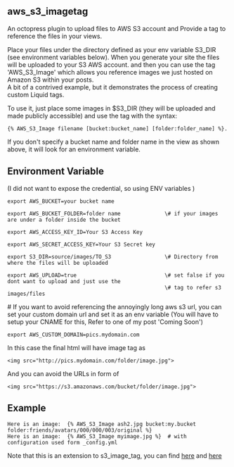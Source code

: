 aws_s3_imagetag
--------------------    

An octopress plugin to upload files to AWS S3 account and Provide a tag to reference the files in your views.

Place your files under the directory defined as your env variable S3_DIR (see environment variables below). 
When you generate your site the files will be uploaded to your S3 AWS account. and then you can use the 
tag 'AWS_S3_Image' which allows you reference images we just hosted on Amazon S3 within your posts.   
A bit of a contrived example, but it demonstrates the process of creating custom Liquid tags.   

To use it, just place some images in $S3_DIR (they will be uploaded and made publicly accessible) and use 
the tag with the syntax:    
    
    {% AWS_S3_Image filename [bucket:bucket_name] [folder:folder_name] %}.

If you don't specify a bucket name and folder name in the view as shown above, it will look for an environment variable.


Environment Variable     
--------------------    
(I did not want to expose the credential, so using ENV variables )    

    export AWS_BUCKET=your bucket name     
    
    export AWS_BUCKET_FOLDER=folder name              \# if your images are under a folder inside the bucket   
          
    export AWS_ACCESS_KEY_ID=Your S3 Access Key     
    
    export AWS_SECRET_ACCESS_KEY=Your S3 Secret key     
    
    export S3_DIR=source/images/TO_S3                 \# Directory from where the files will be uploaded   
       
    export AWS_UPLOAD=true                            \# set false if you dont want to upload and just use the 
    												  \# tag to refer s3 images/files    
    
\# If you want to avoid referencing the annoyingly long aws s3 url, you can set your custom domain url 
and set it as an env variable    (You will have to setup your CNAME for this, Refer to one of my post 'Coming Soon')   
 
    export AWS_CUSTOM_DOMAIN=pics.mydomain.com   
        
In this case the final html will have image tag as   

    <img src="http://pics.mydomain.com/folder/image.jpg">    
     
And you can avoid the URLs in form of    
	
    <img src="https://s3.amazonaws.com/bucket/folder/image.jpg">  
	

Example
-------
    Here is an image:  {% AWS_S3_Image ash2.jpg bucket:my.bucket folder:friends/avatars/000/000/003/original %}  
    Here is an image:  {% AWS_S3_Image myimage.jpg %}  # with configuration used form _config.yml    
    
Note that this is an extension to s3_image_tag, you can find [here](https://github.com/TheAshwanik/s3_image_tag)
and [here](https://github.com/jmartin2683/s3_image_tag)    

